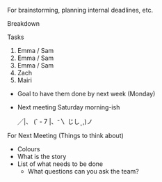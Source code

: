 For brainstorming, planning internal deadlines, etc.


Breakdown

Tasks
1. Emma / Sam
2. Emma / Sam
3. Emma / Sam
4. Zach
5. Mairi

- Goal to have them done by next week (Monday)
- Next meeting Saturday morning-ish

  ╱|、
(` - 7
 |、⁻〵
 じしˍ,)ノ

 For Next Meeting (Things to think about)

 - Colours
 - What is the story
 - List of what needs to be done
    - What questions can you ask the team?
